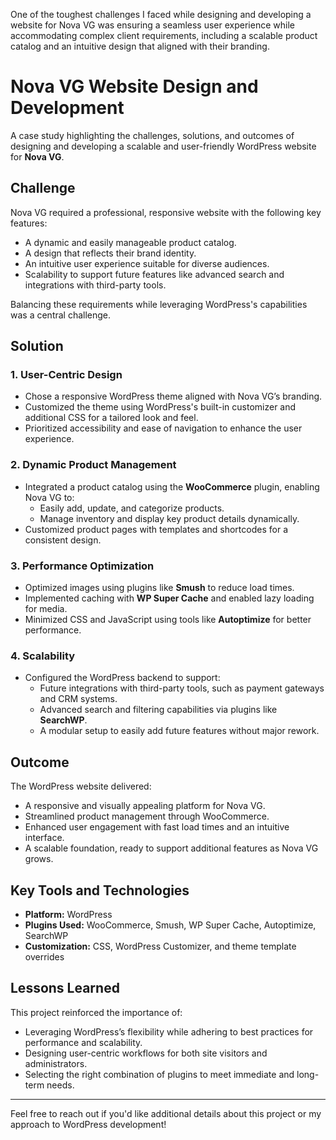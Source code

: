 One of the toughest challenges I faced while designing and developing a website for Nova VG was ensuring a seamless user experience while accommodating complex client requirements, including a scalable product catalog and an intuitive design that aligned with their branding.

# Nova VG Website Design and Development

A case study highlighting the challenges, solutions, and outcomes of designing and developing a scalable and user-friendly WordPress website for **Nova VG**.

## Challenge

Nova VG required a professional, responsive website with the following key features:
- A dynamic and easily manageable product catalog.
- A design that reflects their brand identity.
- An intuitive user experience suitable for diverse audiences.
- Scalability to support future features like advanced search and integrations with third-party tools.

Balancing these requirements while leveraging WordPress's capabilities was a central challenge.

## Solution

### 1. **User-Centric Design**
- Chose a responsive WordPress theme aligned with Nova VG’s branding.
- Customized the theme using WordPress's built-in customizer and additional CSS for a tailored look and feel.
- Prioritized accessibility and ease of navigation to enhance the user experience.

### 2. **Dynamic Product Management**
- Integrated a product catalog using the **WooCommerce** plugin, enabling Nova VG to:
  - Easily add, update, and categorize products.
  - Manage inventory and display key product details dynamically.
- Customized product pages with templates and shortcodes for a consistent design.

### 3. **Performance Optimization**
- Optimized images using plugins like **Smush** to reduce load times.
- Implemented caching with **WP Super Cache** and enabled lazy loading for media.
- Minimized CSS and JavaScript using tools like **Autoptimize** for better performance.

### 4. **Scalability**
- Configured the WordPress backend to support:
  - Future integrations with third-party tools, such as payment gateways and CRM systems.
  - Advanced search and filtering capabilities via plugins like **SearchWP**.
  - A modular setup to easily add future features without major rework.

## Outcome

The WordPress website delivered:
- A responsive and visually appealing platform for Nova VG.
- Streamlined product management through WooCommerce.
- Enhanced user engagement with fast load times and an intuitive interface.
- A scalable foundation, ready to support additional features as Nova VG grows.

## Key Tools and Technologies

- **Platform:** WordPress
- **Plugins Used:** WooCommerce, Smush, WP Super Cache, Autoptimize, SearchWP
- **Customization:** CSS, WordPress Customizer, and theme template overrides

## Lessons Learned

This project reinforced the importance of:
- Leveraging WordPress’s flexibility while adhering to best practices for performance and scalability.
- Designing user-centric workflows for both site visitors and administrators.
- Selecting the right combination of plugins to meet immediate and long-term needs.

---

Feel free to reach out if you'd like additional details about this project or my approach to WordPress development!
